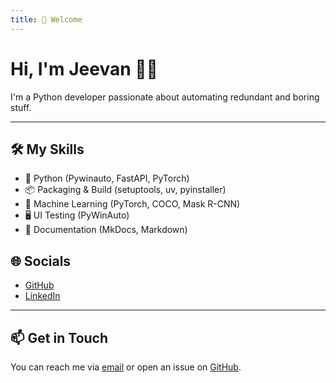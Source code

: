 ```yaml
---
title: 👋 Welcome
---
```


# Hi, I'm Jeevan 👨‍💻

I'm a Python developer passionate about automating redundant and boring stuff. 

---

## 🛠️ My Skills

- 🐍 Python (Pywinauto, FastAPI, PyTorch)
- 📦 Packaging & Build (setuptools, uv, pyinstaller)
- 🧠 Machine Learning (PyTorch, COCO, Mask R-CNN)
- 🖥️ UI Testing (PyWinAuto)
- 📘 Documentation (MkDocs, Markdown)


## 🌐 Socials

- [GitHub](https://github.com/cassini1010)
- [LinkedIn](https://www.linkedin.com/in/jeevan-kumar-15ec070)

---

## 📫 Get in Touch

You can reach me via [email](mailto:jeevan15070@gmail.com
) or open an issue on [GitHub](https://github.com/cassini1010).
